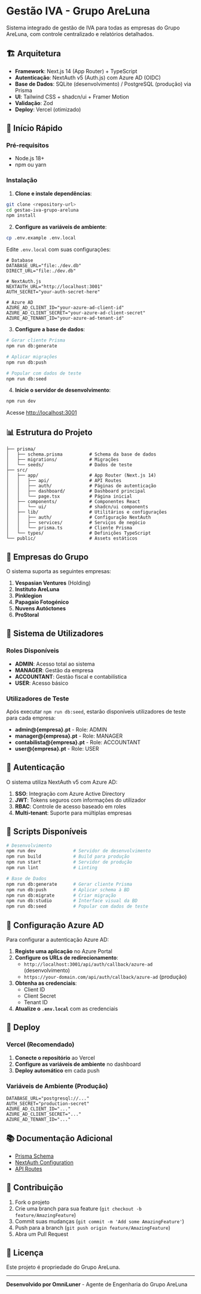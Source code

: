 # Gestão IVA - Grupo AreLuna

Sistema integrado de gestão de IVA para todas as empresas do Grupo AreLuna, com controle centralizado e relatórios detalhados.

## 🏗️ Arquitetura

- **Framework**: Next.js 14 (App Router) + TypeScript
- **Autenticação**: NextAuth v5 (Auth.js) com Azure AD (OIDC)
- **Base de Dados**: SQLite (desenvolvimento) / PostgreSQL (produção) via Prisma
- **UI**: Tailwind CSS + shadcn/ui + Framer Motion
- **Validação**: Zod
- **Deploy**: Vercel (otimizado)

## 🚀 Início Rápido

### Pré-requisitos

- Node.js 18+
- npm ou yarn

### Instalação

1. **Clone e instale dependências**:
```bash
git clone <repository-url>
cd gestao-iva-grupo-areluna
npm install
```

2. **Configure as variáveis de ambiente**:
```bash
cp .env.example .env.local
```

Edite `.env.local` com suas configurações:
```env
# Database
DATABASE_URL="file:./dev.db"
DIRECT_URL="file:./dev.db"

# NextAuth.js
NEXTAUTH_URL="http://localhost:3001"
AUTH_SECRET="your-auth-secret-here"

# Azure AD
AZURE_AD_CLIENT_ID="your-azure-ad-client-id"
AZURE_AD_CLIENT_SECRET="your-azure-ad-client-secret"
AZURE_AD_TENANT_ID="your-azure-ad-tenant-id"
```

3. **Configure a base de dados**:
```bash
# Gerar cliente Prisma
npm run db:generate

# Aplicar migrações
npm run db:push

# Popular com dados de teste
npm run db:seed
```

4. **Inicie o servidor de desenvolvimento**:
```bash
npm run dev
```

Acesse [http://localhost:3001](http://localhost:3001)

## 📊 Estrutura do Projeto

```
├── prisma/
│   ├── schema.prisma          # Schema da base de dados
│   ├── migrations/            # Migrações
│   └── seeds/                 # Dados de teste
├── src/
│   ├── app/                   # App Router (Next.js 14)
│   │   ├── api/               # API Routes
│   │   ├── auth/              # Páginas de autenticação
│   │   ├── dashboard/         # Dashboard principal
│   │   └── page.tsx           # Página inicial
│   ├── components/            # Componentes React
│   │   └── ui/                # shadcn/ui components
│   ├── lib/                   # Utilitários e configurações
│   │   ├── auth/              # Configuração NextAuth
│   │   ├── services/          # Serviços de negócio
│   │   └── prisma.ts          # Cliente Prisma
│   └── types/                 # Definições TypeScript
└── public/                    # Assets estáticos
```

## 🏢 Empresas do Grupo

O sistema suporta as seguintes empresas:

1. **Vespasian Ventures** (Holding)
2. **Instituto AreLuna**
3. **Pinklegion**
4. **Papagaio Fotogénico**
5. **Nuvens Autóctones**
6. **ProStoral**

## 👥 Sistema de Utilizadores

### Roles Disponíveis
- **ADMIN**: Acesso total ao sistema
- **MANAGER**: Gestão da empresa
- **ACCOUNTANT**: Gestão fiscal e contabilística
- **USER**: Acesso básico

### Utilizadores de Teste

Após executar `npm run db:seed`, estarão disponíveis utilizadores de teste para cada empresa:

- **admin@{empresa}.pt** - Role: ADMIN
- **manager@{empresa}.pt** - Role: MANAGER
- **contabilista@{empresa}.pt** - Role: ACCOUNTANT
- **user@{empresa}.pt** - Role: USER

## 🔐 Autenticação

O sistema utiliza NextAuth v5 com Azure AD:

1. **SSO**: Integração com Azure Active Directory
2. **JWT**: Tokens seguros com informações do utilizador
3. **RBAC**: Controle de acesso baseado em roles
4. **Multi-tenant**: Suporte para múltiplas empresas

## 📝 Scripts Disponíveis

```bash
# Desenvolvimento
npm run dev              # Servidor de desenvolvimento
npm run build            # Build para produção
npm run start            # Servidor de produção
npm run lint             # Linting

# Base de Dados
npm run db:generate      # Gerar cliente Prisma
npm run db:push          # Aplicar schema à BD
npm run db:migrate       # Criar migração
npm run db:studio        # Interface visual da BD
npm run db:seed          # Popular com dados de teste
```

## 🔧 Configuração Azure AD

Para configurar a autenticação Azure AD:

1. **Registe uma aplicação** no Azure Portal
2. **Configure os URLs de redirecionamento**:
   - `http://localhost:3001/api/auth/callback/azure-ad` (desenvolvimento)
   - `https://your-domain.com/api/auth/callback/azure-ad` (produção)
3. **Obtenha as credenciais**:
   - Client ID
   - Client Secret
   - Tenant ID
4. **Atualize o `.env.local`** com as credenciais

## 🚀 Deploy

### Vercel (Recomendado)

1. **Conecte o repositório** ao Vercel
2. **Configure as variáveis de ambiente** no dashboard
3. **Deploy automático** em cada push

### Variáveis de Ambiente (Produção)

```env
DATABASE_URL="postgresql://..."
AUTH_SECRET="production-secret"
AZURE_AD_CLIENT_ID="..."
AZURE_AD_CLIENT_SECRET="..."
AZURE_AD_TENANT_ID="..."
```

## 📚 Documentação Adicional

- [Prisma Schema](./prisma/schema.prisma)
- [NextAuth Configuration](./src/lib/auth/)
- [API Routes](./src/app/api/)

## 🤝 Contribuição

1. Fork o projeto
2. Crie uma branch para sua feature (`git checkout -b feature/AmazingFeature`)
3. Commit suas mudanças (`git commit -m 'Add some AmazingFeature'`)
4. Push para a branch (`git push origin feature/AmazingFeature`)
5. Abra um Pull Request

## 📄 Licença

Este projeto é propriedade do Grupo AreLuna.

---

**Desenvolvido por OmniLuner** - Agente de Engenharia do Grupo AreLuna